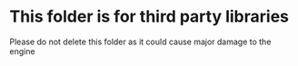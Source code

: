 # This folder is for third party libraries
Please do not delete this folder as it could cause major damage to the engine 